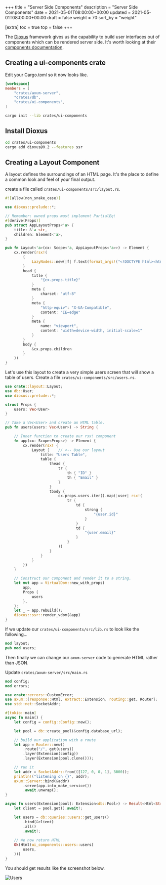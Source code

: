 +++
title = "Server Side Components"
description = "Server Side Components"
date = 2021-05-01T08:00:00+00:00
updated = 2021-05-01T08:00:00+00:00
draft = false
weight = 70
sort_by = "weight"


[extra]
toc = true
top = false
+++

The [Dioxus](https://dioxuslabs.com/) framework gives us the capability to build user interfaces out of components which can be rendered server side. It's worth looking at their [components documentation](https://dioxuslabs.com/guide/components/index.html).

## Creating a ui-components crate

Edit your Cargo.toml so it now looks like.

```toml
[workspace]
members = [
    "crates/axum-server",
    "crates/db",
    "crates/ui-components",
]

```

```sh
cargo init --lib crates/ui-components
```

## Install Dioxus

```sh
cd crates/ui-components
cargo add dioxus@0.2 --features ssr
```

## Creating a Layout Component

A layout defines the surroundings of an HTML page. It's the place to define a common look and feel of your final output. 

create a file called `crates/ui-components/src/layout.rs`.

```rust
#![allow(non_snake_case)]

use dioxus::prelude::*;

// Remember: owned props must implement PartialEq!
#[derive(Props)]
pub struct AppLayoutProps<'a> {
    title: &'a str,
    children: Element<'a>,
}

pub fn Layout<'a>(cx: Scope<'a, AppLayoutProps<'a>>) -> Element {
    cx.render(rsx!(
        {
            LazyNodes::new(|f| f.text(format_args!("<!DOCTYPE html><html lang='en'>")))
        }
        head {
            title {
                "{cx.props.title}"
            }
            meta {
                charset: "utf-8"
            }
            meta {
                "http-equiv": "X-UA-Compatible",
                content: "IE=edge"
            }
            meta {
                name: "viewport",
                content: "width=device-width, initial-scale=1"
            }
        }
        body {
            &cx.props.children
        }
    ))
}
```

Let's use this layout to create a very simple users screen that will show a table of users. Create a file `crates/ui-components/src/users.rs`.

```rust
use crate::layout::Layout;
use db::User;
use dioxus::prelude::*;

struct Props {
    users: Vec<User>
}

// Take a Vec<User> and create an HTML table.
pub fn users(users: Vec<User>) -> String {

    // Inner function to create our rsx! component
    fn app(cx: Scope<Props>) -> Element {
        cx.render(rsx! {
            Layout {    // <-- Use our layout
                title: "Users Table",
                table {
                    thead {
                        tr {
                            th { "ID" }
                            th { "Email" }
                        }
                    }
                    tbody {
                        cx.props.users.iter().map(|user| rsx!(
                            tr {
                                td {
                                    strong {
                                        "{user.id}"
                                    }
                                }
                                td {
                                    "{user.email}"
                                }
                            }
                        ))
                    }
                }
            }
        })
    }

    // Construct our component and render it to a string.
    let mut app = VirtualDom::new_with_props(
        app,
        Props {
            users
        },
    );
    let _ = app.rebuild();
    dioxus::ssr::render_vdom(&app)
}
```

If we update our `crates/ui-components/src/lib.rs` to look like the following...

```rust
mod layout;
pub mod users;
```

Then finally we can change our `axum-server` code to generate HTML rather than JSON.

Update `crates/axum-server/src/main.rs`

```rust
mod config;
mod errors;

use crate::errors::CustomError;
use axum::{response::Html, extract::Extension, routing::get, Router};
use std::net::SocketAddr;

#[tokio::main]
async fn main() {
    let config = config::Config::new();

    let pool = db::create_pool(&config.database_url);

    // build our application with a route
    let app = Router::new()
        .route("/", get(users))
        .layer(Extension(config))
        .layer(Extension(pool.clone()));

    // run it
    let addr = SocketAddr::from(([127, 0, 0, 1], 3000));
    println!("listening on {}", addr);
    axum::Server::bind(&addr)
        .serve(app.into_make_service())
        .await.unwrap();
}

async fn users(Extension(pool): Extension<db::Pool>) -> Result<Html<String>, CustomError> {
    let client = pool.get().await?;

    let users = db::queries::users::get_users()
        .bind(&client)
        .all()
        .await?;
    
    // We now return HTML
    Ok(Html(ui_components::users::users(
        users,
    )))
}
```

You should get results like the screenshot below.

![Users](/layout-screenshot.png)

